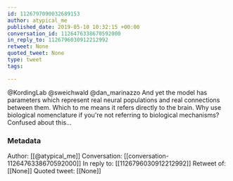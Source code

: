```yaml
---
id: 1126797090032689153
author: atypical_me
published_date: 2019-05-10 10:32:15 +00:00
conversation_id: 1126476338670592000
in_reply_to: 1126796030912212992
retweet: None
quoted_tweet: None
type: tweet
tags:

---
```


@KordingLab @sweichwald @dan_marinazzo And yet the model has parameters which represent real neural populations and real connections between them. Which to me means it refers directly to the brain. Why use biological nomenclature if you're not referring to biological mechanisms? Confused about this...

### Metadata

Author: [[@atypical_me]]
Conversation: [[conversation-1126476338670592000]]
In reply to: [[1126796030912212992]]
Retweet of: [[None]]
Quoted tweet: [[None]]

